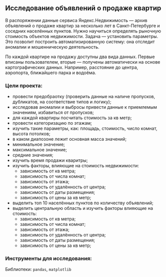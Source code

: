 ## Исследование объявлений о продаже квартир

В распоряжении данные сервиса Яндекс.Недвижимость — архив объявлений о продаже квартир за несколько лет в Санкт-Петербурге и соседних населённых пунктов. Нужно научиться определять рыночную стоимость объектов недвижимости. Задача — установить параметры. Это позволит построить автоматизированную систему: она отследит аномалии и мошенническую деятельность.

По каждой квартире на продажу доступны два вида данных. Первые вписаны пользователем, вторые — получены автоматически на основе картографических данных. Например, расстояние до центра, аэропорта, ближайшего парка и водоёма.

### Цели проекта:

- провести предобраотку (проверить данные на наличе пропусков, дубликатов, на соответствие типов и логику);
- исследовав аномалии и выбросы привести данные к приемлемым значениям, избавиться от пропусков;
- для каждой квартиры посчитать стоимость за кв метр;
- провести категоризацию по этажам;
- изучить такие параметры, как: площадь, стоимость, число комнат, высота потолков;
- в каком диапозоне лежит основная масса значений;
- минимальное значение;
- максимальное значение;
- средние значения;
- изучить время продажи кваритры;
- изучить факторы, влияющие на стоимость недвижимости:
   - зависимость от кв метра;
   - зависимость от числа комнат;
   - зависимость от этажа;
   - зависимость от удалённость от центра;
   - зависимость от даты размещения;
   - зависимость от цены за кв метр;
- выделить топ 10 населённых пунктов по количеству объявлений;
- выделить центральную область и изучить факторы влияющие на стоимость:
   - зависимость от кв метра;
   - зависимость от числа комнат;
   - зависимость от этажа;
   - зависимость от удалённость от центра;
   - зависимость от даты размещения;
   - зависимость от цены за кв метр;

### Инструменты для исследования:

Библиотеки: `pandas`, `matplotlib`
